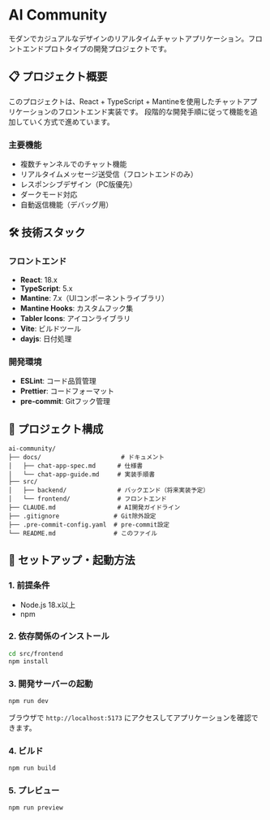 # AI Community

モダンでカジュアルなデザインのリアルタイムチャットアプリケーション。フロントエンドプロトタイプの開発プロジェクトです。

## 📋 プロジェクト概要

このプロジェクトは、React + TypeScript + Mantineを使用したチャットアプリケーションのフロントエンド実装です。
段階的な開発手順に従って機能を追加していく方式で進めています。

### 主要機能

- 複数チャンネルでのチャット機能
- リアルタイムメッセージ送受信（フロントエンドのみ）
- レスポンシブデザイン（PC版優先）
- ダークモード対応
- 自動返信機能（デバッグ用）

## 🛠 技術スタック

### フロントエンド
- **React**: 18.x
- **TypeScript**: 5.x
- **Mantine**: 7.x（UIコンポーネントライブラリ）
- **Mantine Hooks**: カスタムフック集
- **Tabler Icons**: アイコンライブラリ
- **Vite**: ビルドツール
- **dayjs**: 日付処理

### 開発環境
- **ESLint**: コード品質管理
- **Prettier**: コードフォーマット
- **pre-commit**: Gitフック管理

## 📁 プロジェクト構成

```
ai-community/
├── docs/                      # ドキュメント
│   ├── chat-app-spec.md      # 仕様書
│   └── chat-app-guide.md     # 実装手順書
├── src/
│   ├── backend/              # バックエンド（将来実装予定）
│   └── frontend/             # フロントエンド
├── CLAUDE.md                 # AI開発ガイドライン
├── .gitignore               # Git除外設定
├── .pre-commit-config.yaml  # pre-commit設定
└── README.md                # このファイル
```

## 🚀 セットアップ・起動方法

### 1. 前提条件

- Node.js 18.x以上
- npm

### 2. 依存関係のインストール

```bash
cd src/frontend
npm install
```

### 3. 開発サーバーの起動

```bash
npm run dev
```

ブラウザで `http://localhost:5173` にアクセスしてアプリケーションを確認できます。

### 4. ビルド

```bash
npm run build
```

### 5. プレビュー

```bash
npm run preview
```
